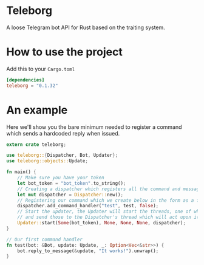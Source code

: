 # Teleborg
A loose Telegram bot API for Rust based on the traiting system.

How to use the project
======================
Add this to your `Cargo.toml`
``` toml
[dependencies]
teleborg = "0.1.32"
```

An example
==========
Here we'll show you the bare minimum needed to register a command which sends a hardcoded reply when issued.

```Rust
extern crate teleborg;

use teleborg::{Dispatcher, Bot, Updater};
use teleborg::objects::Update;

fn main() {
    // Make sure you have your token
    let bot_token = "bot_token".to_string();
    // Creating a dispatcher which registers all the command and message handlers
    let mut dispatcher = Dispatcher::new();
    // Registering our command which we create below in the form as a function
    dispatcher.add_command_handler("test", test, false);
    // Start the updater, the Updater will start the threads, one of which will poll for updates
    // and send those to the Dispatcher's thread which will act upon it with the registered handlers
    Updater::start(Some(bot_token), None, None, None, dispatcher);
}

// Our first command handler
fn test(bot: &Bot, update: Update, _: Option<Vec<&str>>) {
    bot.reply_to_message(&update, "It works!").unwrap();
}
```
